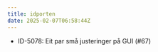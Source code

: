 ```yaml
---
title: idporten
date: 2025-02-07T06:58:44Z
---
```

- ID-5078: Eit par små justeringer på GUI (#67)

